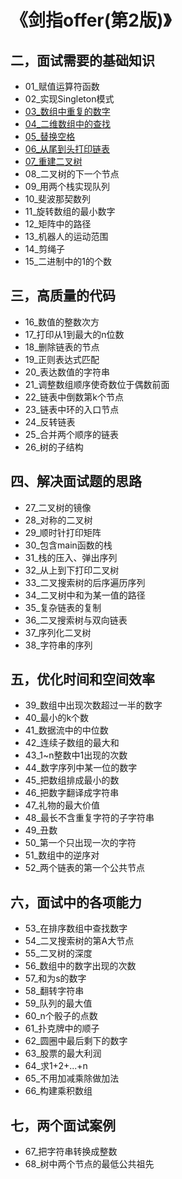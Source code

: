 # 《剑指offer(第2版)》  

## 二，面试需要的基础知识  

- 01_赋值运算符函数  
- 02_实现Singleton模式  
- [03_数组中重复的数字](./src/03_shu-zu-zhong-zhong-fu-de-shu-zi/)  
- [04_二维数组中的查找](./src/04_er-wei-shu-zu-zhong-de-cha-zhao/)  
- [05_替换空格](./src/05_ti-huan-kong-ge/)  
- [06_从尾到头打印链表](./src/06_cong-wei-dao-tou-da-yin-lian-biao/)  
- [07_重建二叉树](./src/07_zhong-jian-er-cha-shu/)  
- 08_二叉树的下一个节点  
- 09_用两个栈实现队列  
- 10_斐波那契数列  
- 11_旋转数组的最小数字  
- 12_矩阵中的路径  
- 13_机器人的运动范围  
- 14_剪绳子  
- 15_二进制中的1的个数  

## 三，高质量的代码  

- 16_数值的整数次方  
- 17_打印从1到最大的n位数  
- 18_删除链表的节点  
- 19_正则表达式匹配  
- 20_表达数值的字符串  
- 21_调整数组顺序使奇数位于偶数前面  
- 22_链表中倒数第k个节点  
- 23_链表中环的入口节点  
- 24_反转链表  
- 25_合并两个顺序的链表  
- 26_树的子结构  

## 四、解决面试题的思路  

- 27_二叉树的镜像  
- 28_对称的二叉树  
- 29_顺时针打印矩阵  
- 30_包含main函数的栈  
- 31_栈的压入、弹出序列  
- 32_从上到下打印二叉树  
- 33_二叉搜索树的后序遍历序列  
- 34_二叉树中和为某一值的路径  
- 35_复杂链表的复制  
- 36_二叉搜索树与双向链表  
- 37_序列化二叉树  
- 38_字符串的序列  

## 五，优化时间和空间效率  

- 39_数组中出现次数超过一半的数字  
- 40_最小的k个数  
- 41_数据流中的中位数  
- 42_连续子数组的最大和  
- 43_1~n整数中1出现的次数  
- 44_数字序列中某一位的数字  
- 45_把数组排成最小的数  
- 46_把数字翻译成字符串  
- 47_礼物的最大价值  
- 48_最长不含重复字符的子字符串  
- 49_丑数  
- 50_第一个只出现一次的字符  
- 51_数组中的逆序对  
- 52_两个链表的第一个公共节点  

## 六，面试中的各项能力  

- 53_在排序数组中查找数字  
- 54_二叉搜索树的第A大节点  
- 55_二叉树的深度  
- 56_数组中的数字出现的次数  
- 57_和为s的数字  
- 58_翻转字符串  
- 59_队列的最大值  
- 60_n个骰子的点数  
- 61_扑克牌中的顺子  
- 62_圆圈中最后剩下的数字  
- 63_股票的最大利润  
- 64_求1+2+...+n  
- 65_不用加减乘除做加法  
- 66_构建乘积数组  

## 七，两个面试案例  

- 67_把字符串转换成整数  
- 68_树中两个节点的最低公共祖先